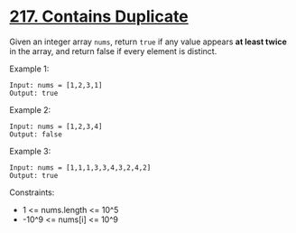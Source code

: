 # [217. Contains Duplicate](https://leetcode.com/problems/contains-duplicate/)

Given an integer array `nums`, return `true` if any value appears **at least twice** in the array, and return false if every element is distinct.


Example 1:
```
Input: nums = [1,2,3,1]
Output: true
```
Example 2:
```
Input: nums = [1,2,3,4]
Output: false
```
Example 3:
```
Input: nums = [1,1,1,3,3,4,3,2,4,2]
Output: true
```

Constraints:
* 1 <= nums.length <= 10^5
* -10^9 <= nums[i] <= 10^9
